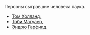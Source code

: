 <HTML>
<head>
Персоны сыгравшие человека паука.
</head>
<body>
 <ul>
<li><a href="/Том Холланд/index.html">Том Холланд,</a></li>
<li><a href="/Тоби магуаер/index.html ">Тоби Магуаер,</a></li>
<li><a href="/Эндрю Гарфилд/index.html">Эндрю Гарфилд.</a></li>
</ul>
<table>
</table>
</body>
</HTML>

